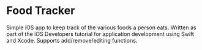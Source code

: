 # Food Tracker
Simple iOS app to keep track of the various foods a person eats. Written as part of the iOS Developers tutorial
for application development using Swift and Xcode. Supports add/remove/editing functions. 
